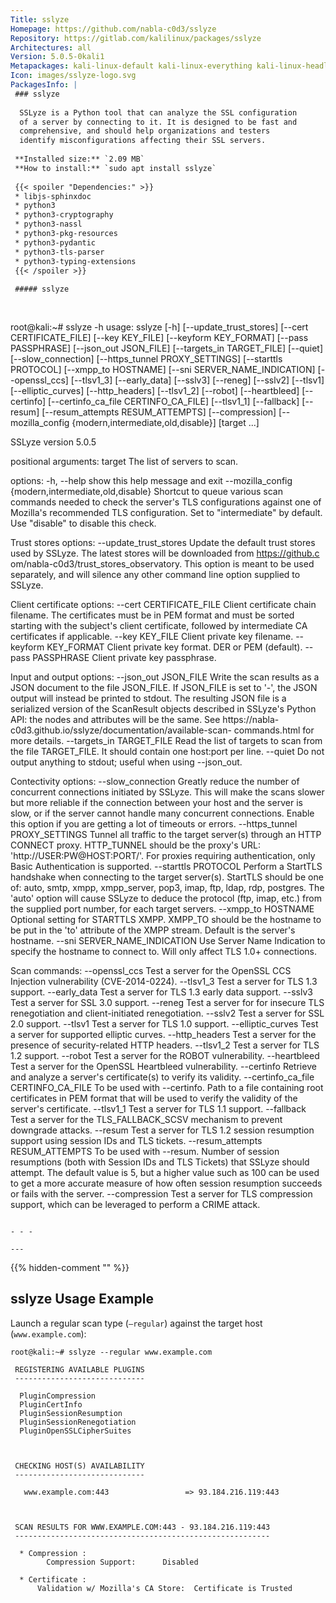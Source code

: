 ```yaml
---
Title: sslyze
Homepage: https://github.com/nabla-c0d3/sslyze
Repository: https://gitlab.com/kalilinux/packages/sslyze
Architectures: all
Version: 5.0.5-0kali1
Metapackages: kali-linux-default kali-linux-everything kali-linux-headless kali-linux-large kali-tools-information-gathering kali-tools-web 
Icon: images/sslyze-logo.svg
PackagesInfo: |
 ### sslyze
 
  SSLyze is a Python tool that can analyze the SSL configuration
  of a server by connecting to it. It is designed to be fast and
  comprehensive, and should help organizations and testers
  identify misconfigurations affecting their SSL servers.
 
 **Installed size:** `2.09 MB`  
 **How to install:** `sudo apt install sslyze`  
 
 {{< spoiler "Dependencies:" >}}
 * libjs-sphinxdoc 
 * python3
 * python3-cryptography 
 * python3-nassl 
 * python3-pkg-resources
 * python3-pydantic 
 * python3-tls-parser 
 * python3-typing-extensions
 {{< /spoiler >}}
 
 ##### sslyze
 
 
 ```
 root@kali:~# sslyze -h
 usage: sslyze [-h] [--update_trust_stores] [--cert CERTIFICATE_FILE]
               [--key KEY_FILE] [--keyform KEY_FORMAT] [--pass PASSPHRASE]
               [--json_out JSON_FILE] [--targets_in TARGET_FILE] [--quiet]
               [--slow_connection] [--https_tunnel PROXY_SETTINGS]
               [--starttls PROTOCOL] [--xmpp_to HOSTNAME]
               [--sni SERVER_NAME_INDICATION] [--openssl_ccs] [--tlsv1_3]
               [--early_data] [--sslv3] [--reneg] [--sslv2] [--tlsv1]
               [--elliptic_curves] [--http_headers] [--tlsv1_2] [--robot]
               [--heartbleed] [--certinfo]
               [--certinfo_ca_file CERTINFO_CA_FILE] [--tlsv1_1] [--fallback]
               [--resum] [--resum_attempts RESUM_ATTEMPTS] [--compression]
               [--mozilla_config {modern,intermediate,old,disable}]
               [target ...]
 
 SSLyze version 5.0.5
 
 positional arguments:
   target                The list of servers to scan.
 
 options:
   -h, --help            show this help message and exit
   --mozilla_config {modern,intermediate,old,disable}
                         Shortcut to queue various scan commands needed to
                         check the server's TLS configurations against one of
                         Mozilla's recommended TLS configuration. Set to
                         "intermediate" by default. Use "disable" to disable
                         this check.
 
 Trust stores options:
   --update_trust_stores
                         Update the default trust stores used by SSLyze. The
                         latest stores will be downloaded from https://github.c
                         om/nabla-c0d3/trust_stores_observatory. This option is
                         meant to be used separately, and will silence any
                         other command line option supplied to SSLyze.
 
 Client certificate options:
   --cert CERTIFICATE_FILE
                         Client certificate chain filename. The certificates
                         must be in PEM format and must be sorted starting with
                         the subject's client certificate, followed by
                         intermediate CA certificates if applicable.
   --key KEY_FILE        Client private key filename.
   --keyform KEY_FORMAT  Client private key format. DER or PEM (default).
   --pass PASSPHRASE     Client private key passphrase.
 
 Input and output options:
   --json_out JSON_FILE  Write the scan results as a JSON document to the file
                         JSON_FILE. If JSON_FILE is set to '-', the JSON output
                         will instead be printed to stdout. The resulting JSON
                         file is a serialized version of the ScanResult objects
                         described in SSLyze's Python API: the nodes and
                         attributes will be the same. See https://nabla-
                         c0d3.github.io/sslyze/documentation/available-scan-
                         commands.html for more details.
   --targets_in TARGET_FILE
                         Read the list of targets to scan from the file
                         TARGET_FILE. It should contain one host:port per line.
   --quiet               Do not output anything to stdout; useful when using
                         --json_out.
 
 Contectivity options:
   --slow_connection     Greatly reduce the number of concurrent connections
                         initiated by SSLyze. This will make the scans slower
                         but more reliable if the connection between your host
                         and the server is slow, or if the server cannot handle
                         many concurrent connections. Enable this option if you
                         are getting a lot of timeouts or errors.
   --https_tunnel PROXY_SETTINGS
                         Tunnel all traffic to the target server(s) through an
                         HTTP CONNECT proxy. HTTP_TUNNEL should be the proxy's
                         URL: 'http://USER:PW@HOST:PORT/'. For proxies
                         requiring authentication, only Basic Authentication is
                         supported.
   --starttls PROTOCOL   Perform a StartTLS handshake when connecting to the
                         target server(s). StartTLS should be one of: auto,
                         smtp, xmpp, xmpp_server, pop3, imap, ftp, ldap, rdp,
                         postgres. The 'auto' option will cause SSLyze to
                         deduce the protocol (ftp, imap, etc.) from the
                         supplied port number, for each target servers.
   --xmpp_to HOSTNAME    Optional setting for STARTTLS XMPP. XMPP_TO should be
                         the hostname to be put in the 'to' attribute of the
                         XMPP stream. Default is the server's hostname.
   --sni SERVER_NAME_INDICATION
                         Use Server Name Indication to specify the hostname to
                         connect to. Will only affect TLS 1.0+ connections.
 
 Scan commands:
   --openssl_ccs         Test a server for the OpenSSL CCS Injection
                         vulnerability (CVE-2014-0224).
   --tlsv1_3             Test a server for TLS 1.3 support.
   --early_data          Test a server for TLS 1.3 early data support.
   --sslv3               Test a server for SSL 3.0 support.
   --reneg               Test a server for for insecure TLS renegotiation and
                         client-initiated renegotiation.
   --sslv2               Test a server for SSL 2.0 support.
   --tlsv1               Test a server for TLS 1.0 support.
   --elliptic_curves     Test a server for supported elliptic curves.
   --http_headers        Test a server for the presence of security-related
                         HTTP headers.
   --tlsv1_2             Test a server for TLS 1.2 support.
   --robot               Test a server for the ROBOT vulnerability.
   --heartbleed          Test a server for the OpenSSL Heartbleed
                         vulnerability.
   --certinfo            Retrieve and analyze a server's certificate(s) to
                         verify its validity.
   --certinfo_ca_file CERTINFO_CA_FILE
                         To be used with --certinfo. Path to a file containing
                         root certificates in PEM format that will be used to
                         verify the validity of the server's certificate.
   --tlsv1_1             Test a server for TLS 1.1 support.
   --fallback            Test a server for the TLS_FALLBACK_SCSV mechanism to
                         prevent downgrade attacks.
   --resum               Test a server for TLS 1.2 session resumption support
                         using session IDs and TLS tickets.
   --resum_attempts RESUM_ATTEMPTS
                         To be used with --resum. Number of session resumptions
                         (both with Session IDs and TLS Tickets) that SSLyze
                         should attempt. The default value is 5, but a higher
                         value such as 100 can be used to get a more accurate
                         measure of how often session resumption succeeds or
                         fails with the server.
   --compression         Test a server for TLS compression support, which can
                         be leveraged to perform a CRIME attack.
 ```
 
 - - -
 
---
```

{{% hidden-comment "<!--Do not edit anything above this line-->" %}}

## sslyze Usage Example

Launch a regular scan type (`–regular`) against the target host (`www.example.com`):

```
root@kali:~# sslyze --regular www.example.com

 REGISTERING AVAILABLE PLUGINS
 -----------------------------

  PluginCompression
  PluginCertInfo
  PluginSessionResumption
  PluginSessionRenegotiation
  PluginOpenSSLCipherSuites



 CHECKING HOST(S) AVAILABILITY
 -----------------------------

   www.example.com:443                 => 93.184.216.119:443



 SCAN RESULTS FOR WWW.EXAMPLE.COM:443 - 93.184.216.119:443
 ---------------------------------------------------------

  * Compression :
        Compression Support:      Disabled

  * Certificate :
      Validation w/ Mozilla's CA Store:  Certificate is Trusted
```
